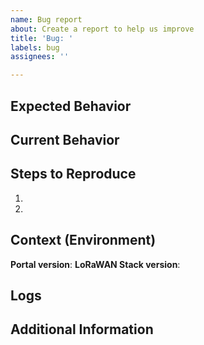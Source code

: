 ```yaml
---
name: Bug report
about: Create a report to help us improve
title: 'Bug: '
labels: bug
assignees: ''

---
```


<!--
Hi there! Thank you for discovering and submitting an issue!

-->

<!--- Provide a general summary of the issue in the Title above -->

## Expected Behavior
<!--- Tell us what should happen -->

## Current Behavior
<!--- Tell us what happens instead of the expected behavior -->

## Steps to Reproduce
<!-- Provide a detailed set of steps to reproduce the bug. -->
1.
2.

## Context (Environment)

**Portal version**: <!-- ex: 1.0.2 -->
**LoRaWAN Stack version**: <!-- ex: 2.0.0 -->

## Logs
<!-- Please share as many logs as possible. This will help to debug -->
<!-- If logs are long, considering putting them in a [gist](https://gist.github.com/) and adding the link here. This helps keep this issue report smaller. -->
<!-- Don't forget to remove any connection string information! -->

## Additional Information
<!-- Please provide any additional information that may be helpful in understanding the issue. -->